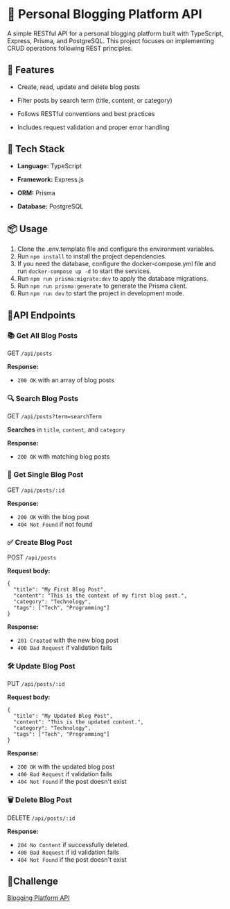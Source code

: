 # 📝 Personal Blogging Platform API

A simple RESTful API for a personal blogging platform built with TypeScript, Express, Prisma, and
PostgreSQL. This project focuses on implementing CRUD operations following REST principles.

## 📌 Features

- Create, read, update and delete blog posts

- Filter posts by search term (title, content, or category)

- Follows RESTful conventions and best practices

- Includes request validation and proper error handling

## 🚀 Tech Stack

- **Language:** TypeScript

- **Framework:** Express.js

- **ORM:** Prisma

- **Database:** PostgreSQL

## 📦 Usage

1. Clone the .env.template file and configure the environment variables.
2. Run `npm install` to install the project dependencies.
3. If you need the database, configure the docker-compose.yml file and run `docker-compose up -d` to start the services.
4. Run `npm run prisma:migrate:dev` to apply the database migrations.
5. Run `npm run prisma:generate` to generate the Prisma client.
6. Run `npm run dev` to start the project in development mode.

## 🔌API Endpoints

### 📚 Get All Blog Posts

GET `/api/posts`

**Response:**

- `200 OK` with an array of blog posts

### 🔍 Search Blog Posts

GET `/api/posts?term=searchTerm`

**Searches** in `title`, `content`, and `category`

**Response:**

- `200 OK` with matching blog posts

### 📑 Get Single Blog Post

GET `/api/posts/:id`

**Response:**

- `200 OK` with the blog post
- `404 Not Found` if not found

### ✅ Create Blog Post

POST `/api/posts`

**Request body:**

```
{
  "title": "My First Blog Post",
  "content": "This is the content of my first blog post.",
  "category": "Technology",
  "tags": ["Tech", "Programming"]
}
```

**Response:**

- `201 Created` with the new blog post
- `400 Bad Request` if validation fails

### 🛠 Update Blog Post

PUT `/api/posts/:id`

**Request body:**

```
{
  "title": "My Updated Blog Post",
  "content": "This is the updated content.",
  "category": "Technology",
  "tags": ["Tech", "Programming"]
}
```

**Response:**

- `200 OK` with the updated blog post
- `400 Bad Request` if validation fails
- `404 Not Found` if the post doesn't exist

### 🗑️ Delete Blog Post

DELETE `/api/posts/:id`

**Response:**

- `204 No Content` if successfully deleted.
- `400 Bad Request` if id validation fails
- `404 Not Found` if the post doesn't exist

## 🥷Challenge

[Blogging Platform API](https://roadmap.sh/projects/blogging-platform-api)
